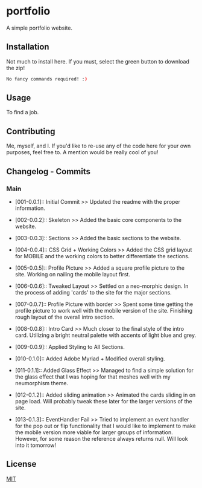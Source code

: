 # portfolio

A simple portfolio website.

## Installation

Not much to install here. If you must, select the green button to download the zip!

```bash
No fancy commands required! :)
```

## Usage

To find a job.

## Contributing

Me, myself, and I. If you'd like to re-use any of the code here for your own purposes, feel free to. A mention would be really cool of you!

## Changelog - Commits

### Main
- [001-0.0.1]:: Initial Commit >> Updated the readme with the proper information.
- [002-0.0.2]:: Skeleton >> Added the basic core components to the website.
- [003-0.0.3]:: Sections >> Added the basic sections to the website.
- [004-0.0.4]:: CSS Grid + Working Colors >> Added the CSS grid layout for MOBILE and the working colors to better differentiate the sections.

- [005-0.0.5]:: Profile Picture >> Added a square profile picture to the site. Working on nailing the mobile layout first.
- [006-0.0.6]:: Tweaked Layout >> Settled on a neo-morphic design. In the process of adding 'cards' to the site for the major sections.
- [007-0.0.7]:: Profile Picture with border >> Spent some time getting the profile picture to work well with the mobile version of the site. Finishing rough layout of the overall intro section.
- [008-0.0.8]:: Intro Card >> Much closer to the final style of the intro card. Utilizing a bright neutral palette with accents of light blue and grey.
- [009-0.0.9]:: Applied Styling to All Sections.
- [010-0.1.0]:: Added Adobe Myriad + Modified overall styling.
- [011-0.1.1]:: Added Glass Effect >> Managed to find a simple solution for the glass effect that I was hoping for that meshes well with my neumorphism theme.
- [012-0.1.2]:: Added sliding animation >> Animated the cards sliding in on page load. Will probably tweak these later for the larger versions of the site.
- [013-0.1.3]:: EventHandler Fail >> Tried to implement an event handler for the pop out or flip functionality that I would like to implement to make the mobile version more viable for larger groups of information. However, for some reason the reference always returns null. Will look into it tomorrow!



## License
[MIT](https://choosealicense.com/licenses/mit/)
